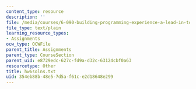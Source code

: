 ```yaml
---
content_type: resource
description: ''
file: /media/courses/6-090-building-programming-experience-a-lead-in-to-6-001-january-iap-2005/354eb88b48e57d5af61ce2d18648e299_hw6solns.txt
file_type: text/plain
learning_resource_types:
- Assignments
ocw_type: OCWFile
parent_title: Assignments
parent_type: CourseSection
parent_uid: e8729edc-627c-fd9a-d32c-63124cbf0a63
resourcetype: Other
title: hw6solns.txt
uid: 354eb88b-48e5-7d5a-f61c-e2d18648e299
---
```

